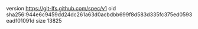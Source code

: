 version https://git-lfs.github.com/spec/v1
oid sha256:944e6c9459dd24dc261a63d0acbdbb699f8d583d335fc375ed0593eadf01091d
size 13825
